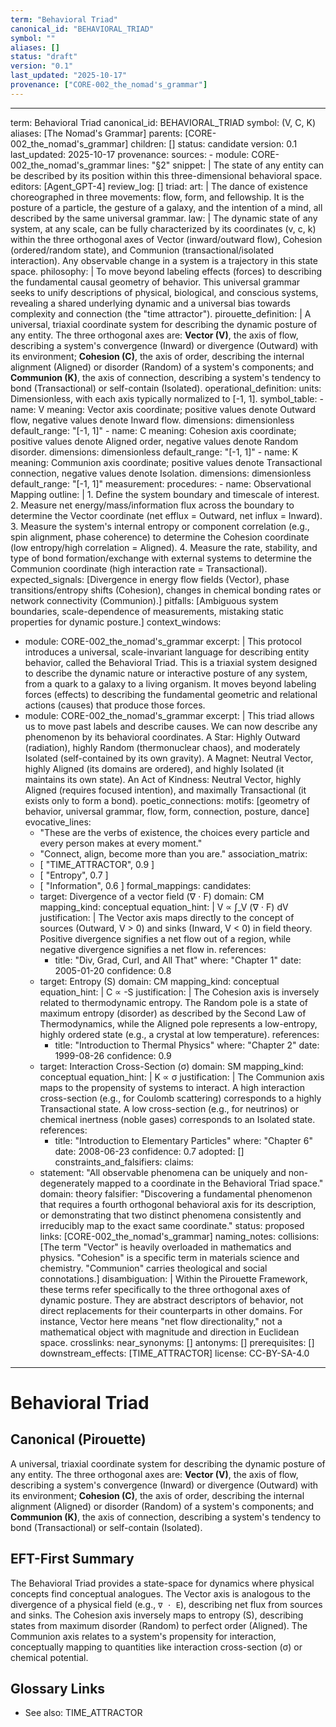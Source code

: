 ```yaml
---
term: "Behavioral Triad"
canonical_id: "BEHAVIORAL_TRIAD"
symbol: ""
aliases: []
status: "draft"
version: "0.1"
last_updated: "2025-10-17"
provenance: ["CORE-002_the_nomad's_grammar"]
---
```


---
term: Behavioral Triad
canonical_id: BEHAVIORAL_TRIAD
symbol: (V, C, K)
aliases: [The Nomad's Grammar]
parents: [CORE-002_the_nomad's_grammar]
children: []
status: candidate
version: 0.1
last_updated: 2025-10-17
provenance:
  sources:
    - module: CORE-002_the_nomad's_grammar
      lines: "§2"
      snippet: |
        The state of any entity can be described by its position within this three-dimensional behavioral space.
  editors: [Agent_GPT-4]
  review_log: []
triad:
  art: |
    The dance of existence choreographed in three movements: flow, form, and fellowship. It is the posture of a particle, the gesture of a galaxy, and the intention of a mind, all described by the same universal grammar.
  law: |
    The dynamic state of any system, at any scale, can be fully characterized by its coordinates (v, c, k) within the three orthogonal axes of Vector (inward/outward flow), Cohesion (ordered/random state), and Communion (transactional/isolated interaction). Any observable change in a system is a trajectory in this state space.
  philosophy: |
    To move beyond labeling effects (forces) to describing the fundamental causal geometry of behavior. This universal grammar seeks to unify descriptions of physical, biological, and conscious systems, revealing a shared underlying dynamic and a universal bias towards complexity and connection (the "time attractor").
pirouette_definition: |
  A universal, triaxial coordinate system for describing the dynamic posture of any entity. The three orthogonal axes are: **Vector (V)**, the axis of flow, describing a system's convergence (Inward) or divergence (Outward) with its environment; **Cohesion (C)**, the axis of order, describing the internal alignment (Aligned) or disorder (Random) of a system's components; and **Communion (K)**, the axis of connection, describing a system's tendency to bond (Transactional) or self-contain (Isolated).
operational_definition:
  units: Dimensionless, with each axis typically normalized to [-1, 1].
  symbol_table:
    - name: V
      meaning: Vector axis coordinate; positive values denote Outward flow, negative values denote Inward flow.
      dimensions: dimensionless
      default_range: "[-1, 1]"
    - name: C
      meaning: Cohesion axis coordinate; positive values denote Aligned order, negative values denote Random disorder.
      dimensions: dimensionless
      default_range: "[-1, 1]"
    - name: K
      meaning: Communion axis coordinate; positive values denote Transactional connection, negative values denote Isolation.
      dimensions: dimensionless
      default_range: "[-1, 1]"
  measurement:
    procedures:
      - name: Observational Mapping
        outline: |
          1. Define the system boundary and timescale of interest.
          2. Measure net energy/mass/information flux across the boundary to determine the Vector coordinate (net efflux = Outward, net influx = Inward).
          3. Measure the system's internal entropy or component correlation (e.g., spin alignment, phase coherence) to determine the Cohesion coordinate (low entropy/high correlation = Aligned).
          4. Measure the rate, stability, and type of bond formation/exchange with external systems to determine the Communion coordinate (high interaction rate = Transactional).
        expected_signals: [Divergence in energy flow fields (Vector), phase transitions/entropy shifts (Cohesion), changes in chemical bonding rates or network connectivity (Communion).]
        pitfalls: [Ambiguous system boundaries, scale-dependence of measurements, mistaking static properties for dynamic posture.]
context_windows:
  - module: CORE-002_the_nomad's_grammar
    excerpt: |
      This protocol introduces a universal, scale-invariant language for describing entity behavior, called the Behavioral Triad. This is a triaxial system designed to describe the dynamic nature or interactive posture of any system, from a quark to a galaxy to a living organism. It moves beyond labeling forces (effects) to describing the fundamental geometric and relational actions (causes) that produce those forces.
  - module: CORE-002_the_nomad's_grammar
    excerpt: |
      This triad allows us to move past labels and describe causes. We can now describe any phenomenon by its behavioral coordinates. A Star: Highly Outward (radiation), highly Random (thermonuclear chaos), and moderately Isolated (self-contained by its own gravity). A Magnet: Neutral Vector, highly Aligned (its domains are ordered), and highly Isolated (it maintains its own state). An Act of Kindness: Neutral Vector, highly Aligned (requires focused intention), and maximally Transactional (it exists only to form a bond).
poetic_connections:
  motifs: [geometry of behavior, universal grammar, flow, form, connection, posture, dance]
  evocative_lines:
    - "These are the verbs of existence, the choices every particle and every person makes at every moment."
    - "Connect, align, become more than you are."
  association_matrix:
    - [ "TIME_ATTRACTOR", 0.9 ]
    - [ "Entropy", 0.7 ]
    - [ "Information", 0.6 ]
formal_mappings:
  candidates:
    - target: Divergence of a vector field (∇ ⋅ F)
      domain: CM
      mapping_kind: conceptual
      equation_hint: |
        V ∝ ∫_V (∇ ⋅ F) dV
      justification: |
        The Vector axis maps directly to the concept of sources (Outward, V > 0) and sinks (Inward, V < 0) in field theory. Positive divergence signifies a net flow out of a region, while negative divergence signifies a net flow in.
      references:
        - title: "Div, Grad, Curl, and All That"
          where: "Chapter 1"
          date: 2005-01-20
      confidence: 0.8
    - target: Entropy (S)
      domain: CM
      mapping_kind: conceptual
      equation_hint: |
        C ∝ -S
      justification: |
        The Cohesion axis is inversely related to thermodynamic entropy. The Random pole is a state of maximum entropy (disorder) as described by the Second Law of Thermodynamics, while the Aligned pole represents a low-entropy, highly ordered state (e.g., a crystal at low temperature).
      references:
        - title: "Introduction to Thermal Physics"
          where: "Chapter 2"
          date: 1999-08-26
      confidence: 0.9
    - target: Interaction Cross-Section (σ)
      domain: SM
      mapping_kind: conceptual
      equation_hint: |
        K ∝ σ
      justification: |
        The Communion axis maps to the propensity of systems to interact. A high interaction cross-section (e.g., for Coulomb scattering) corresponds to a highly Transactional state. A low cross-section (e.g., for neutrinos) or chemical inertness (noble gases) corresponds to an Isolated state.
      references:
        - title: "Introduction to Elementary Particles"
          where: "Chapter 6"
          date: 2008-06-23
      confidence: 0.7
  adopted: []
constraints_and_falsifiers:
  claims:
    - statement: "All observable phenomena can be uniquely and non-degenerately mapped to a coordinate in the Behavioral Triad space."
      domain: theory
      falsifier: "Discovering a fundamental phenomenon that requires a fourth orthogonal behavioral axis for its description, or demonstrating that two distinct phenomena consistently and irreducibly map to the exact same coordinate."
      status: proposed
      links: [CORE-002_the_nomad's_grammar]
naming_notes:
  collisions: [The term "Vector" is heavily overloaded in mathematics and physics. "Cohesion" is a specific term in materials science and chemistry. "Communion" carries theological and social connotations.]
  disambiguation: |
    Within the Pirouette Framework, these terms refer specifically to the three orthogonal axes of dynamic posture. They are abstract descriptors of behavior, not direct replacements for their counterparts in other domains. For instance, Vector here means "net flow directionality," not a mathematical object with magnitude and direction in Euclidean space.
crosslinks:
  near_synonyms: []
  antonyms: []
  prerequisites: []
  downstream_effects: [TIME_ATTRACTOR]
license: CC-BY-SA-4.0
---

# Behavioral Triad

## Canonical (Pirouette)
A universal, triaxial coordinate system for describing the dynamic posture of any entity. The three orthogonal axes are: **Vector (V)**, the axis of flow, describing a system's convergence (Inward) or divergence (Outward) with its environment; **Cohesion (C)**, the axis of order, describing the internal alignment (Aligned) or disorder (Random) of a system's components; and **Communion (K)**, the axis of connection, describing a system's tendency to bond (Transactional) or self-contain (Isolated).

## EFT-First Summary
The Behavioral Triad provides a state-space for dynamics where physical concepts find conceptual analogues. The Vector axis is analogous to the divergence of a physical field (e.g., `∇ ⋅ E`), describing net flux from sources and sinks. The Cohesion axis inversely maps to entropy (S), describing states from maximum disorder (Random) to perfect order (Aligned). The Communion axis relates to a system's propensity for interaction, conceptually mapping to quantities like interaction cross-section (σ) or chemical potential.

## Glossary Links
- See also: TIME_ATTRACTOR